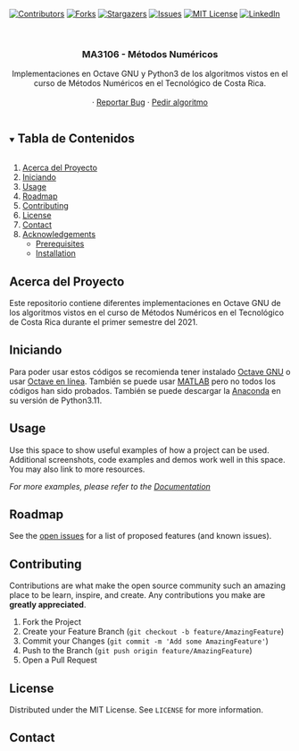 [![Contributors][contributors-shield]][contributors-url]
[![Forks][forks-shield]][forks-url]
[![Stargazers][stars-shield]][stars-url]
[![Issues][issues-shield]][issues-url]
[![MIT License][license-shield]][license-url]
[![LinkedIn][linkedin-shield]][linkedin-url]



<br />
<p align="center">
  <h3 align="center">
    MA3106 - Métodos Numéricos
  </h3>

  <p align="center">
    Implementaciones en Octave GNU y Python3 de los algoritmos vistos en el curso de Métodos Numéricos en el Tecnológico de Costa Rica.
    <br />
    <br />
    ·
    <a href="https://github.com/ErickOF/MA3106-Numerical-Methods/issues/new?assignees=ErickOF&labels=bug&projects=&template=-programming-language--method-type--method-name---error-.md&title=">Reportar Bug</a>
    ·
    <a href="https://github.com/ErickOF/MA3106-Numerical-Methods/issues/new?assignees=ErickOF&labels=enhancement&projects=&template=-programming-language--method-type--method-name---request-name-.md&title=">Pedir algoritmo</a>
  </p>
</p>



<!-- TABLE OF CONTENTS -->
<details open="open">
  <summary>
    <h2 style="display: inline-block">
      Tabla de Contenidos
    </h2>
  </summary>
  <ol>
    <li>
      <a href="#acerca-del-proyecto">
        Acerca del Proyecto
      </a>
    </li>
    <li>
      <a href="#iniciando">
        Iniciando
      </a>
    </li>
    <li><a href="#usage">Usage</a></li>
    <li><a href="#roadmap">Roadmap</a></li>
    <li><a href="#contributing">Contributing</a></li>
    <li><a href="#license">License</a></li>
    <li><a href="#contact">Contact</a></li>
    <li>
      <a href="#acknowledgements">
        Acknowledgements
      </a>
      <ul>
        <li><a href="#prerequisites">Prerequisites</a></li>
        <li><a href="#installation">Installation</a></li>
      </ul>
    </li>
  </ol>
</details>



<!-- ABOUT THE PROJECT -->
## Acerca del Proyecto

Este repositorio contiene diferentes implementaciones en Octave GNU de los algoritmos vistos en el curso de Métodos Numéricos en el Tecnológico de Costa Rica durante el primer semestre del 2021.


<!-- GETTING STARTED -->
## Iniciando

Para poder usar estos códigos se recomienda tener instalado [Octave GNU](https://www.gnu.org/software/octave/download) o usar [Octave en línea](http://octave-online.net/). También se puede usar [MATLAB](https://www.mathworks.com/downloads/web_downloads/?s_iid=hp_ff_t_downloads) pero no todos los códigos han sido probados.
También se puede descargar la [Anaconda](https://www.anaconda.com/download#downloads) en su versión de Python3.11.


<!-- USAGE EXAMPLES -->
## Usage

Use this space to show useful examples of how a project can be used. Additional screenshots, code examples and demos work well in this space. You may also link to more resources.

_For more examples, please refer to the [Documentation](https://example.com)_



<!-- ROADMAP -->
## Roadmap

See the [open issues](https://github.com/ErickOF/MA3106-Numerical-Methods/issues) for a list of proposed features (and known issues).



<!-- CONTRIBUTING -->
## Contributing

Contributions are what make the open source community such an amazing place to be learn, inspire, and create. Any contributions you make are **greatly appreciated**.

1. Fork the Project
2. Create your Feature Branch (`git checkout -b feature/AmazingFeature`)
3. Commit your Changes (`git commit -m 'Add some AmazingFeature'`)
4. Push to the Branch (`git push origin feature/AmazingFeature`)
5. Open a Pull Request



<!-- LICENSE -->
## License

Distributed under the MIT License. See `LICENSE` for more information.



<!-- CONTACT -->
## Contact



<!-- MARKDOWN LINKS & IMAGES -->
<!-- https://www.markdownguide.org/basic-syntax/#reference-style-links -->
[contributors-shield]: https://img.shields.io/github/contributors/ErickOF/MA3106-Numerical-Methods.svg
[contributors-url]: https://github.com/ErickOF/MA3106-Numerical-Methods/graphs/contributors
[forks-shield]: https://img.shields.io/github/forks/ErickOF/MA3106-Numerical-Methods.svg?style=for-the-badge
[forks-url]: https://github.com/ErickOF/MA3106-Numerical-Methods/network/members
[stars-shield]: https://img.shields.io/github/stars/ErickOF/MA3106-Numerical-Methods.svg?style=for-the-badge
[stars-url]: https://github.com/ErickOF/MA3106-Numerical-Methods/stargazers
[issues-shield]: https://img.shields.io/github/issues/ErickOF/MA3106-Numerical-Methods.svg?style=for-the-badge
[issues-url]: https://github.com/ErickOF/MA3106-Numerical-Methods/issues
[license-shield]: https://img.shields.io/github/license/ErickOF/MA3106-Numerical-Methods.svg?style=for-the-badge
[license-url]: https://github.com/ErickOF/MA3106-Numerical-Methods/blob/master/LICENSE.txt
[linkedin-shield]: https://img.shields.io/badge/-LinkedIn-black.svg?style=for-the-badge&logo=linkedin&colorB=555
[linkedin-url]: https://linkedin.com/in/ErickOF
